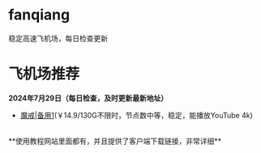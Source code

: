# fanqiang
稳定高速飞机场，每日检查更新
# 飞机场推荐 
**2024年7月29日（每日检查，及时更新最新地址）**
*   [魔戒](https://mojie.app/register?aff=1pWspTHg#tt)|[备用1](https://mojie.co/register?aff=1pWspTHg#tt)(￥14.9/130G不限时，节点数中等，稳定，能播放YouTube 4k)
<br />
**使用教程网站里面都有，并且提供了客户端下载链接，非常详细**
